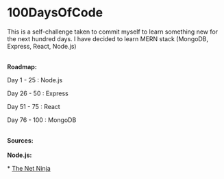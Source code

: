 # 100DaysOfCode

<p>This is a self-challenge taken to commit myself to learn something new for the next hundred days.
I have decided to learn MERN stack (MongoDB, Express, React, Node.js)</p>
<br/>
<b>Roadmap:</b><br/>
  <p>Day 1  - 25  : Node.js </p> 
  <p>Day 26 - 50  : Express </p> 
  <p>Day 51 - 75  : React </p> 
  <p>Day 76 - 100 : MongoDB </p> 
<br/>
<b>Sources:</b> <br/><br/>
<b>Node.js:</b><br>
<p>*  <a href="https://www.youtube.com/watch?v=w-7RQ46RgxU&list=PL4cUxeGkcC9gcy9lrvMJ75z9maRw4byYp">The Net Ninja</a></p>

